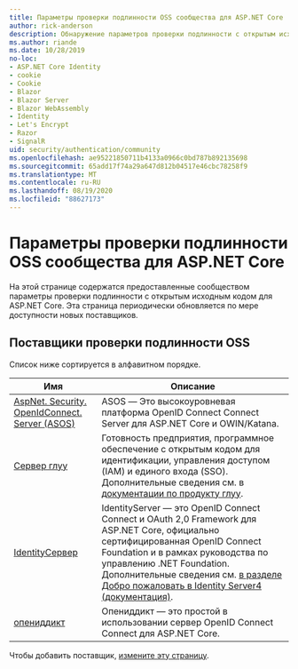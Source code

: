 ```yaml
---
title: Параметры проверки подлинности OSS сообщества для ASP.NET Core
author: rick-anderson
description: Обнаружение параметров проверки подлинности с открытым исходным кодом для ASP.NET Core.
ms.author: riande
ms.date: 10/28/2019
no-loc:
- ASP.NET Core Identity
- cookie
- Cookie
- Blazor
- Blazor Server
- Blazor WebAssembly
- Identity
- Let's Encrypt
- Razor
- SignalR
uid: security/authentication/community
ms.openlocfilehash: ae95221850711b4133a0966c0bd787b892135698
ms.sourcegitcommit: 65add17f74a29a647d812b04517e46cbc78258f9
ms.translationtype: MT
ms.contentlocale: ru-RU
ms.lasthandoff: 08/19/2020
ms.locfileid: "88627173"
---
```

# <a name="community-oss-authentication-options-for-aspnet-core"></a>Параметры проверки подлинности OSS сообщества для ASP.NET Core

На этой странице содержатся предоставленные сообществом параметры проверки подлинности с открытым исходным кодом для ASP.NET Core. Эта страница периодически обновляется по мере доступности новых поставщиков.

## <a name="oss-authentication-providers"></a>Поставщики проверки подлинности OSS

Список ниже сортируется в алфавитном порядке.

| Имя | Описание |
| ---- | ----------- |
| [AspNet. Security. OpenIdConnect. Server (ASOS)](https://github.com/aspnet-contrib/AspNet.Security.OpenIdConnect.Server) | ASOS — Это высокоуровневая платформа OpenID Connect Connect Server для ASP.NET Core и OWIN/Katana. |
| [Сервер глуу](https://gluu.org/) | Готовность предприятия, программное обеспечение с открытым кодом для идентификации, управления доступом (IAM) и единого входа (SSO). Дополнительные сведения см. в [документации по продукту глуу](https://gluu.org/docs/). |
| [IdentityСервер](https://identityserver.io/) | IdentityServer — это OpenID Connect Connect и OAuth 2,0 Framework для ASP.NET Core, официально сертифицированная OpenID Connect Foundation и в рамках руководства по управлению .NET Foundation. Дополнительные сведения см. [в разделе Добро пожаловать в Identity Server4 (документация)](https://identityserver4.readthedocs.io/en/latest/). |
| [опениддикт](https://github.com/openiddict/openiddict-core) | Опениддикт — это простой в использовании сервер OpenID Connect Connect для ASP.NET Core. |

Чтобы добавить поставщик, [измените эту страницу](https://github.com/login?return_to=https%3A%2F%2Fgithub.com%2Faspnet%2FDocs%2Fedit%2Fmaster%2Faspnetcore%2Fsecurity%2Fauthentication%2Fcommunity.md).
